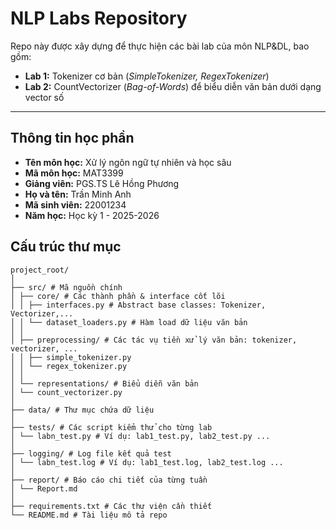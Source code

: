 # NLP Labs Repository

Repo này được xây dựng để thực hiện các bài lab của môn NLP&DL, bao gồm:

- **Lab 1:** Tokenizer cơ bản (_SimpleTokenizer, RegexTokenizer_)
- **Lab 2:** CountVectorizer (_Bag-of-Words_) để biểu diễn văn bản dưới dạng vector số

---

## Thông tin học phần

- **Tên môn học:** Xử lý ngôn ngữ tự nhiên và học sâu
- **Mã môn học:** MAT3399
- **Giảng viên:** PGS.TS Lê Hồng Phương
- **Họ và tên:** Trần Minh Anh
- **Mã sinh viên:** 22001234
- **Năm học:** Học kỳ 1 - 2025-2026

## Cấu trúc thư mục

```plaintext
project_root/
│
├── src/ # Mã nguồn chính
│ ├── core/ # Các thành phần & interface cốt lõi
│ │ ├── interfaces.py # Abstract base classes: Tokenizer, Vectorizer,...
│ │ └── dataset_loaders.py # Hàm load dữ liệu văn bản
│ │
│ ├── preprocessing/ # Các tác vụ tiền xử lý văn bản: tokenizer, vectorizer, ...
│ │ ├── simple_tokenizer.py
│ │ └── regex_tokenizer.py
│ │
│ └── representations/ # Biểu diễn văn bản
│ └── count_vectorizer.py
│
├── data/ # Thư mục chứa dữ liệu
│
├── tests/ # Các script kiểm thử cho từng lab
│ └── labn_test.py # Ví dụ: lab1_test.py, lab2_test.py ...
│
├── logging/ # Log file kết quả test
│ └── labn_test.log # Ví dụ: lab1_test.log, lab2_test.log ...
│
├── report/ # Báo cáo chi tiết của từng tuần
│ └── Report.md
│
├── requirements.txt # Các thư viện cần thiết
└── README.md # Tài liệu mô tả repo
```
